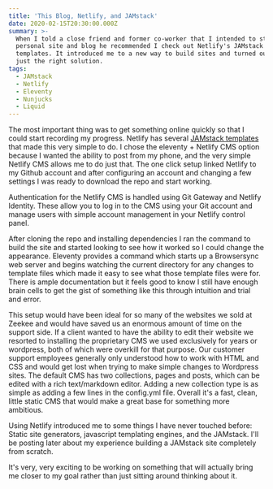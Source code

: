 ```yaml
---
title: 'This Blog, Netlify, and JAMstack'
date: 2020-02-15T20:30:00.000Z
summary: >-
  When I told a close friend and former co-worker that I intended to start a
  personal site and blog he recommended I check out Netlify's JAMstack
  templates. It introduced me to a new way to build sites and turned out to be
  just the right solution.
tags:
  - JAMstack
  - Netlify
  - Eleventy
  - Nunjucks
  - Liquid
---
```

The most important thing was to get something online quickly so that I could start recording my progress. Netlify has several [JAMstack templates](https://templates.netlify.com/tags/eleventy/) that made this very simple to do. I chose the eleventy + Netlify CMS option because I wanted the ability to post from my phone, and the very simple Netlify CMS allows me to do just that. The one click setup linked Netlify to my Github account and after configuring an account and changing a few settings I was ready to download the repo and start working.

Authentication for the Netlify CMS is handled using Git Gateway and Netlify Identity. These allow you to log in to the CMS using your Git account and manage users with simple account management in your Netlify control panel.

After cloning the repo and installing dependencies I ran the command to build the site and started looking to see how it worked so I could change the appearance. Eleventy provides a command which starts up a Browsersync web server and begins watching the current directory for any changes to template files which made it easy to see what those template files were for. There is ample documentation but it feels good to know I still have enough brain cells to get the gist of something like this through intuition and trial and error.

This setup would have been ideal for so many of the websites we sold at Zeekee and would have saved us an enormous amount of time on the support side. If a client wanted to have the ability to edit their website we resorted to installing the proprietary CMS we used exclusively for years or wordpress, both of which were overkill for that purpose. Our customer support employees generally only understood how to work with HTML and CSS and would get lost when trying to make simple changes to Wordpress sites. The default CMS has two collections, pages and posts, which can be edited with a rich text/markdown editor. Adding a new collection type is as simple as adding a few lines in the config.yml file. Overall it's a fast, clean, little static CMS that would make a great base for something more ambitious.

Using Netlify introduced me to some things I have never touched before: Static site generators, javascript templating engines, and the JAMstack. I'll be posting later about my experience building a JAMstack site completely from scratch.

It's very, very exciting to be working on something that will actually bring me closer to my goal rather than just sitting around thinking about it.
